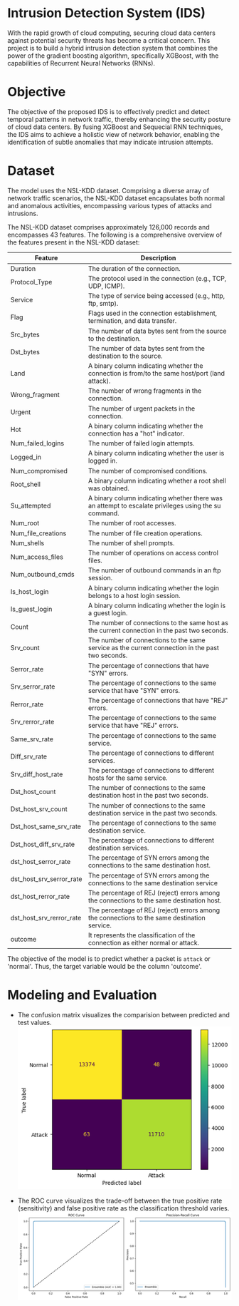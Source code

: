 # Intrusion Detection System (IDS)
With the rapid growth of cloud computing, securing cloud data centers against potential security threats has become a critical concern. This project is to build a hybrid intrusion detection system that combines the power of the gradient boosting algorithm, specifically XGBoost, with the capabilities of Recurrent Neural Networks (RNNs). 

# Objective
The objective of the proposed IDS is to effectively predict and detect temporal patterns in network traffic, thereby enhancing the security posture of cloud data centers. By fusing XGBoost and Sequecial RNN techniques, the IDS aims to achieve a holistic view of network behavior, enabling the identification of subtle anomalies that may indicate intrusion attempts.

# Dataset
The model uses the NSL-KDD dataset. Comprising a diverse array of network traffic scenarios, the NSL-KDD dataset encapsulates both normal and anomalous activities, encompassing various types of attacks and intrusions.  

The NSL-KDD dataset comprises approximately 126,000 records and encompasses 43 features. The following is a comprehensive overview of the features present in the NSL-KDD dataset: 

| Feature                  | Description                                                                                          |
|--------------------------|------------------------------------------------------------------------------------------------------|
| Duration                 | The duration of the connection.                                                                      |
| Protocol_Type            | The protocol used in the connection (e.g., TCP, UDP, ICMP).                                          |
| Service                  | The type of service being accessed (e.g., http, ftp, smtp).                                          |
| Flag                     | Flags used in the connection establishment, termination, and data transfer.                          |
| Src_bytes                | The number of data bytes sent from the source to the destination.                                    |
| Dst_bytes                | The number of data bytes sent from the destination to the source.                                    |
| Land                     | A binary column indicating whether the connection is from/to the same host/port (land attack).       |
| Wrong_fragment           | The number of wrong fragments in the connection.                                                     |
| Urgent                   | The number of urgent packets in the connection.                                                      |
| Hot                      | A binary column indicating whether the connection has a "hot" indicator.                             |
| Num_failed_logins        | The number of failed login attempts.                                                                 |
| Logged_in                | A binary column indicating whether the user is logged in.                                            |
| Num_compromised          | The number of compromised conditions.                                                                |
| Root_shell               | A binary column indicating whether a root shell was obtained.                                        |
| Su_attempted             | A binary column indicating whether there was an attempt to escalate privileges using the su command. |
| Num_root                 | The number of root accesses.                                                                         |
| Num_file_creations       | The number of file creation operations.                                                              |
| Num_shells               | The number of shell prompts.                                                                         |
| Num_access_files         | The number of operations on access control files.                                                    |
| Num_outbound_cmds        | The number of outbound commands in an ftp session.                                                   |
| Is_host_login            | A binary column indicating whether the login belongs to a host login session.                        |
| Is_guest_login           | A binary column indicating whether the login is a guest login.                                       |
| Count                    | The number of connections to the same host as the current connection in the past two seconds.        |
| Srv_count                | The number of connections to the same service as the current connection in the past two seconds.     |
| Serror_rate              | The percentage of connections that have "SYN" errors.                                                |
| Srv_serror_rate          | The percentage of connections to the same service that have "SYN" errors.                            |
| Rerror_rate              | The percentage of connections that have "REJ" errors.                                                |
| Srv_rerror_rate          | The percentage of connections to the same service that have "REJ" errors.                            |
| Same_srv_rate            | The percentage of connections to the same service.                                                   |
| Diff_srv_rate            | The percentage of connections to different services.                                                 |
| Srv_diff_host_rate       | The percentage of connections to different hosts for the same service.                               |
| Dst_host_count           | The number of connections to the same destination host in the past two seconds.                      |
| Dst_host_srv_count       | The number of connections to the same destination service in the past two seconds.                   |
| Dst_host_same_srv_rate   | The percentage of connections to the same destination service.                                       |
| Dst_host_diff_srv_rate   | The percentage of connections to different destination services.                                     |
| dst_host_serror_rate     | The percentage of SYN errors among the connections to the same destination host.                     |
| dst_host_srv_serror_rate | The percentage of SYN errors among the connections to the same destination service                   |
| dst_host_rerror_rate     | The percentage of REJ (reject) errors among the connections to the same destination host.            |
| dst_host_srv_rerror_rate | The percentage of REJ (reject) errors among the connections to the same destination service.         |
| outcome                  | It represents the classification of the connection as either normal or attack.                       |

The objective of the model is to predict whether a packet is `attack` or 'normal'. Thus, the target variable would be the column 'outcome'. 

# Modeling and Evaluation 
- The confusion matrix visualizes the comparision between predicted and test values.
![confusion matrix](/IntrusionDetectionSystem(XGBoost_RNN)/images/1.png)

- The ROC curve visualizes the trade-off between the true positive rate (sensitivity) and false positive rate as the classification threshold varies.
![roc plot](/IntrusionDetectionSystem(XGBoost_RNN)/images/2.png)
